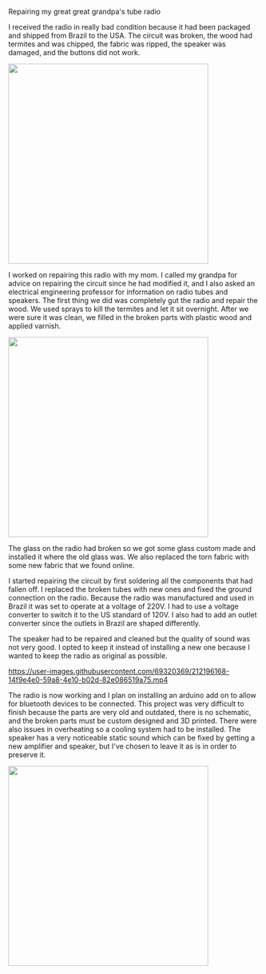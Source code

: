 Repairing my great great grandpa's tube radio

I received the radio in really bad condition because it had been packaged and shipped from Brazil to the USA. The circuit was broken, the wood had termites and was chipped, the fabric was ripped, the speaker was damaged, and the buttons did not work. 

<img src="https://user-images.githubusercontent.com/69320369/212194215-aec0bbb9-9f6e-48b5-8ae7-3b40f1c04e6c.jpg" width="400" />

I worked on repairing this radio with my mom. I called my grandpa for advice on repairing the circuit since he had modified it, and I also asked an electrical engineering professor for information on radio tubes and speakers. The first thing we did was completely gut the radio and repair the wood. We used sprays to kill the termites and let it sit overnight. After we were sure it was clean, we filled in the broken parts with plastic wood and applied varnish.

<img src="https://user-images.githubusercontent.com/69320369/212194839-070d1e12-a39d-41f0-9db2-2f0564185f9c.jpg" width="400" />

The glass on the radio had broken so we got some glass custom made and installed it where the old glass was. We also replaced the torn fabric with some new fabric that we found online. 

I started repairing the circuit by first soldering all the components that had fallen off. I replaced the broken tubes with new ones and fixed the ground connection on the radio. Because the radio was manufactured and used in Brazil it was set to operate at a voltage of 220V. I had to use a voltage converter to switch it to the US standard of 120V. I also had to add an outlet converter since the outlets in Brazil are shaped differently. 

The speaker had to be repaired and cleaned but the quality of sound was not very good. I opted to keep it instead of installing a new one because I wanted to keep the radio as original as possible.

https://user-images.githubusercontent.com/69320369/212196168-14f9e4e0-59a8-4e10-b02d-82e086519a75.mp4

The radio is now working and I plan on installing an arduino add on to allow for bluetooth devices to be connected. This project was very difficult to finish because the parts are very old and outdated, there is no schematic, and the broken parts must be custom designed and 3D printed. There were also issues in overheating so a cooling system had to be installed. The speaker has a very noticeable static sound which can be fixed by getting a new amplifier and speaker, but I've chosen to leave it as is in order to preserve it. 

<img src="https://user-images.githubusercontent.com/69320369/212196653-a067b2b4-bb27-4873-a10b-dc72b5ffc6ec.jpg" width="400" />
